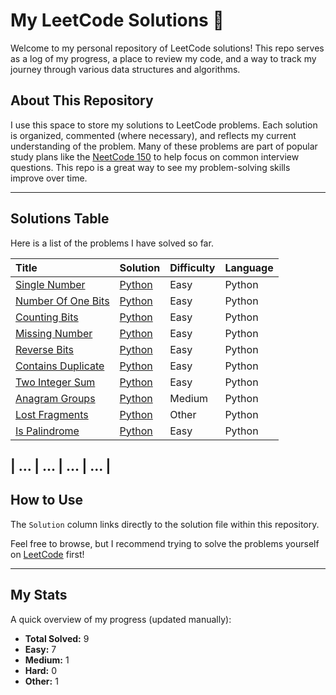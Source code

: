 # My LeetCode Solutions 🚀

Welcome to my personal repository of LeetCode solutions! This repo serves as a log of my progress, a place to review my code, and a way to track my journey through various data structures and algorithms.

## About This Repository

I use this space to store my solutions to LeetCode problems. Each solution is organized, commented (where necessary), and reflects my current understanding of the problem. Many of these problems are part of popular study plans like the [NeetCode 150](https://neetcode.io/practice) to help focus on common interview questions. This repo is a great way to see my problem-solving skills improve over time.

---

## Solutions Table

Here is a list of the problems I have solved so far.

| Title | Solution | Difficulty | Language |
| :--- | :--- | :--- | :--- |
| [Single Number](https://leetcode.com/problems/single-number/) | [Python](./Easy/single-number.py) | Easy | Python |
| [Number Of One Bits](https://leetcode.com/problems/number-of-1-bits/) | [Python](./Easy/number-of-one-bits.py) | Easy | Python |
| [Counting Bits](https://leetcode.com/problems/counting-bits/) | [Python](./Easy/counting-bits.py) | Easy | Python |
| [Missing Number](https://leetcode.com/problems/missing-number/) | [Python](./Easy/missing-number.py) | Easy | Python |
| [Reverse Bits](https://leetcode.com/problems/reverse-bits/) | [Python](./Easy/reverse-bits.py) | Easy | Python |
| [Contains Duplicate](https://leetcode.com/problems/contains-duplicate/) | [Python](./Easy/contains-duplicate.py) | Easy | Python |
| [Two Integer Sum](https://leetcode.com/problems/two-sum/) | [Python](./Easy/two-integer-sum.py) | Easy | Python |
| [Anagram Groups](https://leetcode.com/problems/group-anagrams/) | [Python](./Medium/anagram-groups.py) | Medium | Python |
| [Lost Fragments]() | [Python](./other/lost-fragments.py) | Other | Python |
| [Is Palindrome](https://leetcode.com/problems/valid-palindrome/) | [Python](./Easy/is-palindrome.py) | Easy | Python |

| ... | ... | ... | ... |
---

## How to Use

The `Solution` column links directly to the solution file within this repository.

Feel free to browse, but I recommend trying to solve the problems yourself on [LeetCode](https://leetcode.com/) first!

---

## My Stats

A quick overview of my progress (updated manually):

- **Total Solved:** 9
- **Easy:** 7
- **Medium:** 1
- **Hard:** 0
- **Other:** 1